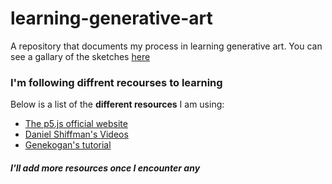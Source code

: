 # learning-generative-art
A repository that documents my process in learning generative art. 
You can see a gallary of the sketches <a href="https://athoug.xyz/day40/index.html">here</a>

### I'm following diffrent recourses to learning
Below is a list of the **different resources** I am using:
+ [The p5.js official website](http://p5js.org/)
+ [Daniel Shiffman's Videos](https://www.youtube.com/user/shiffman)
+ [Genekogan's tutorial](http://genekogan.com/code/p5js-transformations/)

##### I'll add more resources once I encounter any
